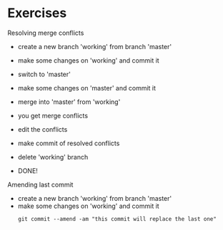 # Exercises

Resolving merge conflicts
- create a new branch 'working' from branch 'master'
- make some changes on 'working' and commit it
- switch to 'master'
- make some changes on 'master' and commit it
- merge into 'master' from 'working'
- you get merge conflicts
- edit the conflicts
- make commit of resolved conflicts

- delete 'working' branch
- DONE!

Amending last commit
- create a new branch 'working' from branch 'master'
- make some changes on 'working' and commit it
  ```
  git commit --amend -am "this commit will replace the last one"

  ```

